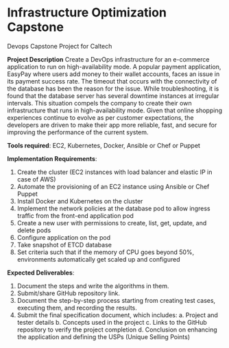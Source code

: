# Infrastructure Optimization Capstone
Devops Capstone Project for Caltech

**Project Description**
Create a DevOps infrastructure for an e-commerce application to run on high-availability mode. A popular payment application, EasyPay where users add money to their wallet accounts, faces an issue in its payment success rate. The timeout that occurs with the connectivity of the database has been the reason for the issue. While troubleshooting, it is found that the database server has several downtime instances at irregular intervals. This situation compels the company to create their own infrastructure that runs in high-availability mode. Given that online shopping experiences continue to evolve as per customer expectations, the developers are driven to make their app more reliable, fast, and secure for improving the performance of the current system.

**Tools required**: 
EC2, Kubernetes, Docker, Ansible or Chef or Puppet

**Implementation Requirements**: 
1.	Create the cluster (EC2 instances with load balancer and elastic IP in case of AWS)
2.	Automate the provisioning of an EC2 instance using Ansible or Chef Puppet
3.	Install Docker and Kubernetes on the cluster
4.	Implement the network policies at the database pod to allow ingress traffic from the front-end application pod
5.	Create a new user with permissions to create, list, get, update, and delete pods
6.	Configure application on the pod
7.	Take snapshot of ETCD database
8.	Set criteria such that if the memory of CPU goes beyond 50%, environments automatically get scaled up and configured

**Expected Deliverables**: 
1.	Document the steps and write the algorithms in them.
2.	Submit/share GitHub repository link.
3.	Document the step-by-step process starting from creating test cases, executing them, and recording the results.
4.	Submit the final specification document, which includes:
a.	Project and tester details
b.	Concepts used in the project
c.	Links to the GitHub repository to verify the project completion
d.	Conclusion on enhancing the application and defining the USPs (Unique Selling Points)
